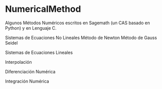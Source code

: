 # NumericalMethod

Algunos Métodos Numéricos escritos en Sagemath (un CAS basado en Python) y en Lenguaje C.

Sistemas de Ecuaciones No Lineales
Método de Newton
Método de Gauss Seidel

Sistemas de Ecuaciones Lineales

Interpolación

Diferenciación Numérica

Integración Numérica
